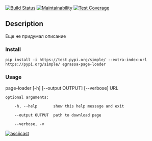 [![Build Status](https://travis-ci.org/xegrassa/python-project-lvl3.svg?branch=master)](https://travis-ci.org/xegrassa/python-project-lvl3)
[![Maintainability](https://api.codeclimate.com/v1/badges/41a05982a3a12d259ab0/maintainability)](https://codeclimate.com/github/xegrassa/python-project-lvl3/maintainability)
[![Test Coverage](https://api.codeclimate.com/v1/badges/41a05982a3a12d259ab0/test_coverage)](https://codeclimate.com/github/xegrassa/python-project-lvl3/test_coverage)

## Description
Еще не придумал описание

### Install
    pip install -i https://test.pypi.org/simple/ --extra-index-url https://pypi.org/simple/ egrassa-page-loader

### Usage
page-loader [-h] [--output OUTPUT] [--verbose] URL

    optional arguments:

        -h, --help       show this help message and exit
  
        --output OUTPUT  path to download page
  
        --verbose, -v



[![asciicast](https://asciinema.org/a/321674.svg)](https://asciinema.org/a/321674)
